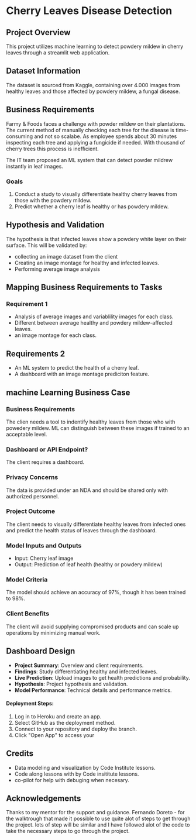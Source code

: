 # Cherry Leaves Disease Detection

## Project Overview
This project utilizes machine learning to detect powdery mildew in cherry leaves through a streamlit web application.

## Dataset Information
The dataset is sourced from Kaggle, containing over 4.000 images from healthy leaves and those affected by powdery mildew, a fungal disease.

## Business Requirements
Farmy & Foods faces a challenge with powder mildew on their plantations. The current method of manually checking each tree for the disease is time-consuming and not so scalabe. As employee spends about 30 minutes inspecting each tree and applying a fungicide if needed. With thousand of cherry trees this process is inefficient.

The IT team proposed an ML system that can detect powder mildrew instantly in leaf images.

### Goals
1. Conduct a study to visually differentiate healthy cherry leaves from those with the powdery mildew.
2. Predict whether a cherry leaf is healthy or has powdery mildew.

## Hypothesis and Validation
The hypothesis is that infected leaves show a powdery white layer on their surface. This will be validated by:
- collecting an image dataset from the client
- Creating an image montage for healthy and infected leaves.
- Performing average image analysis

## Mapping Business Requirements to Tasks 
### Requirement 1
- Analysis of average images and variablility images for each class.
- Different between average healthy and powdery mildew-affected leaves.
- an image montage for each class.

## Requirements 2
- An ML system to predict the health of a cherry leaf.
- A dashboard with an image montage prediciton feature.


## machine Learning Business Case
### Business Requirements
The clien needs a tool to indentify healthy leaves from those who with powedery mildew. ML can distinguish between these images if trained to an acceptable level.

### Dashboard or API Endpoint?
The client requires a dashboard.


### Privacy Concerns
The data is provided under an NDA and should be shared only with authorized personnel.

### Project Outcome
The client needs to visually differentiate healthy leaves from infected ones and predict the health status of leaves through the dashboard.

### Model Inputs and Outputs
- Input: Cherry leaf image
- Output: Prediction of leaf health (healthy or powdery mildew)

### Model Criteria
The model should achieve an accuracy of 97%, though it has been trained to 98%.


### Client Benefits
The client will avoid supplying compromised products and can scale up operations by minimizing manual work.

## Dashboard Design
- **Project Summary**: Overview and client requirements.
- **Findings**: Study differentiating healthy and infected leaves.
- **Live Prediction**: Upload images to get health predictions and probability.
- **Hypothesis**: Project hypothesis and validation.
- **Model Performance**: Technical details and performance metrics.


#### Deployment Steps:
1. Log in to Heroku and create an app.
2. Select GitHub as the deployment method.
3. Connect to your repository and deploy the branch.
4. Click "Open App" to access your 

## Credits
- Data modeling and visualization by Code Institute lessons. 
- Code along lessons with by Code insititute lessons.
- co-pilot for help with debuging when necesary.

## Acknowledgements
Thanks to my mentor for the support and guidance.
Fernando Doreto - for the walktrough that made it possible to use quite alot of steps to get through the project.
lots of step will be similar and I have followed alot of the code to take the necessary steps to go through the project.